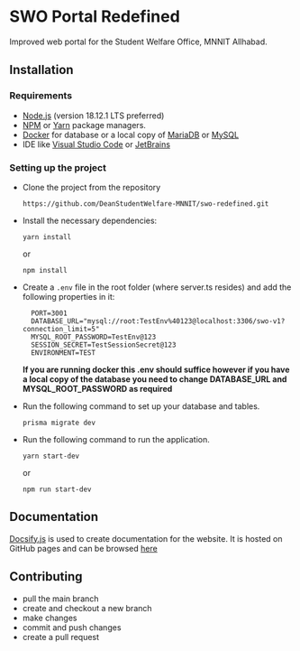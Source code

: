 # SWO Portal Redefined

Improved web portal for the Student Welfare Office, MNNIT Allhabad.

## Installation

### Requirements

- [Node.js](https://nodejs.org/en/) (version 18.12.1 LTS preferred)
- [NPM](https://www.npmjs.com) or [Yarn](https://yarnpkg.com) package managers.
- [Docker](https://www.docker.com) for database or a local copy of [MariaDB](https://mariadb.org/download/) or [MySQL](https://www.mysql.com/downloads/)
- IDE like [Visual Studio Code](https://code.visualstudio.com/download) or [JetBrains](https://www.jetbrains.com/webstorm/download/)

### Setting up the project

- Clone the project from the repository 
  ```
  https://github.com/DeanStudentWelfare-MNNIT/swo-redefined.git
  ```
  
- Install the necessary dependencies:
  ```
  yarn install
  ``` 
  or
  ```
  npm install
  ```
- Create a `.env` file in the root folder (where server.ts resides) and add the following properties in it:
  ```shell
    PORT=3001
    DATABASE_URL="mysql://root:TestEnv%40123@localhost:3306/swo-v1?connection_limit=5"
    MYSQL_ROOT_PASSWORD=TestEnv@123
    SESSION_SECRET=TestSessionSecret@123
    ENVIRONMENT=TEST
  ```
  
  **If you are running docker this .env should suffice however if you have a local copy of the database 
   you need to change DATABASE_URL and MYSQL_ROOT_PASSWORD as required**
- Run the following command to set up your database and tables.
  ```shell
  prisma migrate dev
  ```
- Run the following command to run the application.
  ```shell
  yarn start-dev
  ```
  or
  ```shell
  npm run start-dev
  ```

## Documentation

[Docsify.js](https://docsify.js.org) is used to create documentation for the website. It is hosted on
GitHub pages and can be browsed [here]()

## Contributing

- pull the main branch
- create and checkout a new branch
- make changes
- commit and push changes
- create a pull request